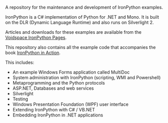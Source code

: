 A repository for the maintenance and development of IronPython examples.

IronPython is a C# implementation of Python for .NET and Mono. It is built on the DLR (Dynamic Language Runtime) and also runs on Silverlight 2.

Articles and downloads for these examples are available from the [Voidspace IronPython Pages](http://www.voidspace.org.uk/ironpython/).

This repository also contains all the example code that accompanies the book [IronPython in Action](http://www.ironpythoninaction.com).

This includes:

  * An example Windows Forms application called MultiDoc
  * System administration with IronPython (scripting, WMI and Powershell)
  * Metaprogramming and the Python protocols
  * ASP.NET, Databases and web services
  * Silverlight
  * Testing
  * Windows Presentation Foundation (WPF) user interface
  * Extending IronPython with C# / VB.NET
  * Embedding IronPython in .NET applications